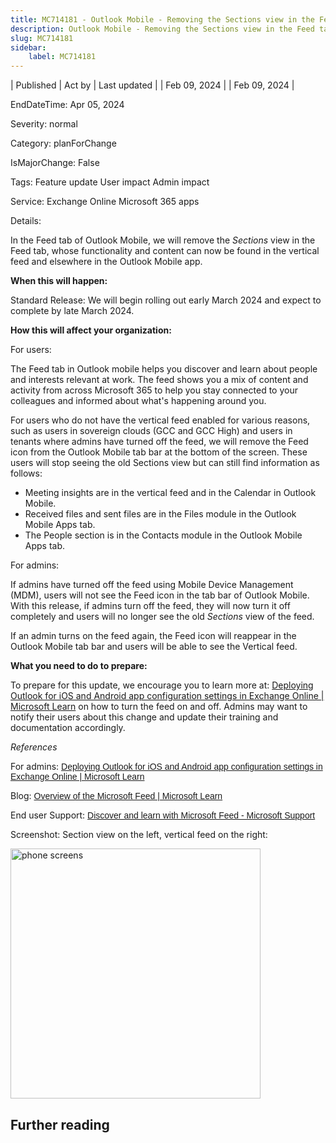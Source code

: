 ```yaml
---
title: MC714181 - Outlook Mobile - Removing the Sections view in the Feed tab
description: Outlook Mobile - Removing the Sections view in the Feed tab
slug: MC714181
sidebar:
    label: MC714181
---
```



| Published | Act by | Last updated |
| Feb 09, 2024 |  | Feb 09, 2024 |

EndDateTime: Apr 05, 2024

Severity: normal

Category: planForChange

IsMajorChange: False

Tags: Feature update User impact Admin impact

Service: Exchange Online Microsoft 365 apps

Details: 

<p>In the Feed tab of Outlook Mobile, we will remove the <i>Sections </i>view in the Feed tab, whose functionality and content can now be found in the vertical feed and elsewhere in the Outlook Mobile app.<br></p><p><b>When this will happen:</b><br></p><p>Standard Release: We will begin rolling out early March 2024 and expect to complete by late March 2024.</p><p><b>How this will affect your organization:</b><br></p><p>For users:  
</p><p>The Feed tab in Outlook mobile helps you discover and learn about people and interests relevant at work. The feed shows you a mix of content and activity from across Microsoft 365 to help you stay connected to your colleagues and informed about what's happening around you.<br></p><p>For users who do not have the vertical feed enabled for various reasons, such as users in sovereign clouds (GCC and GCC High) and users in tenants where admins have turned off the feed, we will remove the Feed icon from the Outlook Mobile tab bar at the bottom of the screen. These users will stop seeing the old Sections view but can still find information as follows: </p><ul><li>Meeting insights are in the vertical feed and in the Calendar in Outlook Mobile.</li><li>Received files and sent files are in the Files module in the Outlook Mobile Apps tab.</li><li>The People section is in the Contacts module in the Outlook Mobile Apps tab.
</li></ul><p>
</p><p>For admins:&nbsp;<br></p><p>If admins have turned off the feed using Mobile Device Management (MDM), users will not see the Feed icon in the tab bar of Outlook Mobile. With this release, if admins turn off the feed, they will now turn it off completely and users will no longer see the old <i>Sections </i>view of the feed.</p><p>
</p><p>If an admin turns on the feed again, the Feed icon will reappear in the Outlook Mobile tab bar and users will be able to see the Vertical feed.</p><p><b>What you need to do to prepare:</b></p><p>To prepare for this update, we encourage you to learn more at:&nbsp;<a href="https://learn.microsoft.com/exchange/clients-and-mobile-in-exchange-online/outlook-for-ios-and-android/outlook-for-ios-and-android-configuration-with-microsoft-intune" target="_blank">Deploying Outlook for iOS and Android app configuration settings in Exchange Online | Microsoft Learn</a>&nbsp;on how to turn the feed on and off. Admins may want to notify their users about this change and update their training and documentation accordingly.</p><p><i>References</i></p><p>For admins:&nbsp;<a href="https://learn.microsoft.com/exchange/clients-and-mobile-in-exchange-online/outlook-for-ios-and-android/outlook-for-ios-and-android-configuration-with-microsoft-intune" target="_blank" style="background-color: rgb(255, 255, 255); font-family: sans-serif; font-weight: 400;">Deploying Outlook for iOS and Android app configuration settings in Exchange Online | Microsoft Learn</a></p><p>Blog:&nbsp;<a href="https://review.learn.microsoft.com/microsoft-365/ms-feed/m365-feed?view=o365-worldwide&amp;branch=temanteleary-working-branch" target="_blank" style="font-family: sans-serif; font-weight: 400; background-color: rgb(255, 255, 255);">Overview of the Microsoft Feed | Microsoft Learn</a></p><p>End user Support:&nbsp;<a href="https://support.microsoft.com/office/discover-and-learn-with-microsoft-feed-9c190800-e348-46b7-9d46-41c628b80ebb" target="_blank" style="background-color: rgb(255, 255, 255); font-family: sans-serif; font-weight: 400;">Discover and learn with Microsoft Feed - Microsoft Support</a></p><p>Screenshot: Section view on the left, vertical feed on the right:</p><p><img src="https://img-prod-cms-rt-microsoft-com.akamaized.net/cms/api/am/imageFileData/RW1hkYl?ver=c20d" style="width: 400px;" alt="phone screens"><br></p><p>
</p><p>
</p>

## Further reading
